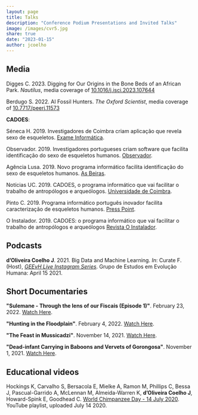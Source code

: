 ```yaml
---
layout: page
title: Talks
description: "Conference Podium Presentations and Invited Talks"
image: /images/cvr5.jpg
share: true
date: "2023-01-15"
author: jcoelho
---
```



## Media

Digges C. 2023. Digging for Our Origins in the Bone Beds of an African Park. *Nautilus*, media coverage of <a href = "https://www.sciencedirect.com/science/article/pii/S2589004223017212" target = "_blank">10.1016/j.isci.2023.107644</a>

Berdugo S. 2022. AI Fossil Hunters. *The Oxford Scientist*, media coverage of <a href = "https://peerj.com/articles/11573/" target = "_blank">10.7717/peerj.11573</a>

**CADOES**:

Séneca H. 2019. Investigadores de Coimbra criam aplicação que revela sexo de esqueletos. <a href = "https://visao.pt/exameinformatica/noticias-ei/ciencia-ei/2019-07-29-Investigadores-de-Coimbra-criam-aplicacao-que-revela-sexo-de-esqueletos/" target = "_blank">Exame Informática</a>.

Observador. 2019. Investigadores portugueses criam software que facilita identificação do sexo de esqueletos humanos. <a href = "https://observador.pt/2019/07/29/investigadores-portugueses-criam-software-que-facilita-identificacao-do-sexo-de-esqueletos-humanos/" target = "_blank">Observador</a>.

Agência Lusa. 2019. Novo programa informático facilita identificação do sexo de esqueletos humanos. <a href = "https://www.asbeiras.pt/2019/07/novo-programa-informatico-da-uc-facilita-identificacao-do-sexo-de-esqueletos-humanos/" target = "_blank">As Beiras</a>.

Notícias UC. 2019. CADOES, o programa informático que vai facilitar o trabalho de antropólogos e arqueólogos. <a href = "https://noticias.uc.pt/artigos/cadoes-o-programa-informatico-que-vai-facilitar-o-trabalho-de-antropologos-e-arqueologos/" target = "_blank">Universidade de Coimbra</a>.

Pinto C. 2019. Programa informático português inovador facilita caracterização de esqueletos humanos. <a href = "https://presspoint.pt/esqueletos-humanos/" target = "_blank">Press Point</a>.

O Instalador. 2019. CADOES: o programa informático que vai facilitar o trabalho de antropólogos e arqueólogos <a href = "https://oinstalador.com/Artigos/253016-CADOES-o-programa-informatico-que-vai-facilitar-o-trabalho-de-antropologos-e-arqueologos.html" taget = "_blank">Revista O Instalador</a>.

## Podcasts

**d’Oliveira Coelho J**. 2021. Big Data and Machine Learning. *In*: Curate F. (Host), <i><a href = "https://www.instagram.com/insta_geevh/reel/CNs5o_SA0zg/" target = "_blank">GEEvH Live Instagram Series</a></i>. Grupo de Estudos em Evolução Humana: April 15 2021.

## Short Documentaries

**"Sulemane - Through the lens of our Fiscais (Episode 1)"**. February 23, 2022. [Watch Here](https://www.youtube.com/watch?v=O5vYX2v6v9U).

**"Hunting in the Floodplain"**. February 4, 2022. [Watch Here](https://www.youtube.com/watch?v=9DVzuDbfwgs).

**"The Feast in Mussicadzi"**. November 14, 2021. [Watch Here](https://www.youtube.com/watch?v=9LxJAvtPTPM).

**"Dead-infant Carrying in Baboons and Vervets of Gorongosa"**. November 1, 2021. [Watch Here](https://www.youtube.com/watch?v=U8D9AWhqWG0).

## Educational videos

Hockings K, Carvalho S, Bersacola E, Mielke A, Ramon M, Phillips C, Bessa J, Pascual-Garrido A, McLennan M, Almeida-Warren K, **d’Oliveira Coelho J**, Howard-Spink E, Goodhead C. <a href = "https://www.youtube.com/playlist?list=PLp0VOjHJMYGXgdOgg0D2_1d1a_XVylE3l" target = "_blank">World Chimpanzee Day - 14 July 2020</a>. YouTube playlist, uploaded July 14 2020.
